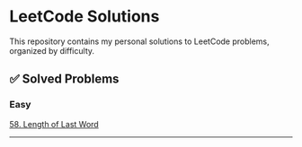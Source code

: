 # LeetCode Solutions

This repository contains my personal solutions to LeetCode problems, organized by difficulty.

## ✅ Solved Problems

### Easy
[58. Length of Last Word](easy/58-length-of-last-word.cpp)

---
